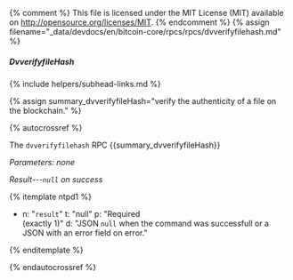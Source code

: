 {% comment %}
This file is licensed under the MIT License (MIT) available on
http://opensource.org/licenses/MIT.
{% endcomment %}
{% assign filename="_data/devdocs/en/bitcoin-core/rpcs/rpcs/dvverifyfilehash.md" %}

##### DvverifyfileHash
{% include helpers/subhead-links.md %}

{% assign summary_dvverifyfileHash="verify the authenticity of a file on the blockchain." %}

{% autocrossref %}

The `dvverifyfilehash` RPC {{summary_dvverifyfileHash}}

*Parameters: none*

*Result---`null` on success*

{% itemplate ntpd1 %}
- n: "`result`"
  t: "null"
  p: "Required<br>(exactly 1)"
  d: "JSON `null` when the command was successfull or a JSON with an error field on error."

{% enditemplate %}

{% endautocrossref %}
